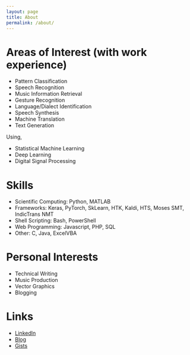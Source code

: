 ```yaml
---
layout: page
title: About
permalink: /about/
---
```


# Areas of Interest (with work experience)
- Pattern Classification
- Speech Recognition
- Music Information Retrieval
- Gesture Recognition
- Language/Dialect Identification
- Speech Synthesis
- Machine Translation
- Text Generation

Using,
- Statistical Machine Learning
- Deep Learning
- Digital Signal Processing

# Skills
- Scientific Computing: Python, MATLAB
- Frameworks: Keras, PyTorch, SkLearn, HTK, Kaldi, HTS, Moses SMT, IndicTrans NMT
- Shell Scripting: Bash, PowerShell
- Web Programming: Javascript, PHP, SQL
- Other: C, Java, ExcelVBA

# Personal Interests
- Technical Writing
- Music Production
- Vector Graphics
- Blogging 

# Links
- [LinkedIn](https://www.linkedin.com/in/johananjoysinghs/)
- [Blog](https://joyslearns.wordpress.com)
- [Gists](https://gist.github.com/johananj)


<!-- This is the base Jekyll theme. You can find out more info about customizing your Jekyll theme, as well as basic Jekyll usage documentation at [jekyllrb.com](https://jekyllrb.com/)

You can find the source code for Minima at GitHub:
[jekyll][jekyll-organization] /
[minima](https://github.com/jekyll/minima)

You can find the source code for Jekyll at GitHub:
[jekyll][jekyll-organization] /
[jekyll](https://github.com/jekyll/jekyll)


[jekyll-organization]: https://github.com/jekyll -->
